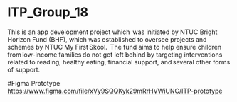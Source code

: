 # ITP_Group_18
This is an app development project which  was initiated by NTUC Bright Horizon Fund (BHF), which was established to oversee projects and schemes by NTUC My First Skool.  The fund aims to help ensure children from low-income families do not get left behind by targeting interventions related to reading, healthy eating, financial support, and several other forms of support.  

#Figma Prototype
https://www.figma.com/file/xVy9SQQKyk29mRrHVWiUNC/ITP-prototype
